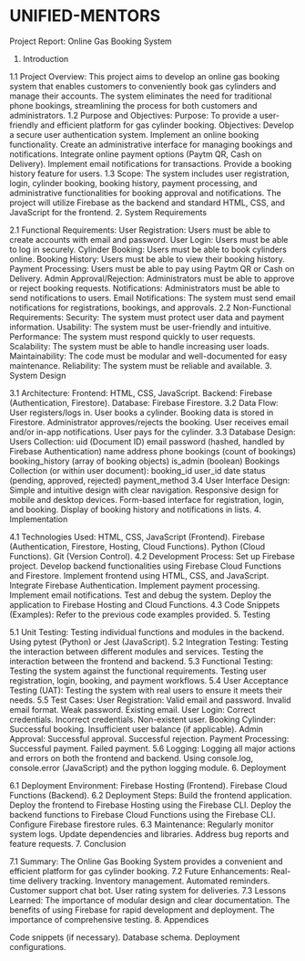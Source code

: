 # UNIFIED-MENTORS
Project Report: Online Gas Booking System

1. Introduction

1.1 Project Overview:
This project aims to develop an online gas booking system that enables customers to conveniently book gas cylinders and manage their accounts. The system eliminates the need for traditional phone bookings, streamlining the process for both customers and administrators.
1.2 Purpose and Objectives:
Purpose: To provide a user-friendly and efficient platform for gas cylinder booking.
Objectives:
Develop a secure user authentication system.
Implement an online booking functionality.
Create an administrative interface for managing bookings and notifications.
Integrate online payment options (Paytm QR, Cash on Delivery).
Implement email notifications for transactions.
Provide a booking history feature for users.
1.3 Scope:
The system includes user registration, login, cylinder booking, booking history, payment processing, and administrative functionalities for booking approval and notifications.
The project will utilize Firebase as the backend and standard HTML, CSS, and JavaScript for the frontend.
2. System Requirements

2.1 Functional Requirements:
User Registration: Users must be able to create accounts with email and password.
User Login: Users must be able to log in securely.
Cylinder Booking: Users must be able to book cylinders online.
Booking History: Users must be able to view their booking history.
Payment Processing: Users must be able to pay using Paytm QR or Cash on Delivery.
Admin Approval/Rejection: Administrators must be able to approve or reject booking requests.
Notifications: Administrators must be able to send notifications to users.
Email Notifications: The system must send email notifications for registrations, bookings, and approvals.
2.2 Non-Functional Requirements:
Security: The system must protect user data and payment information.
Usability: The system must be user-friendly and intuitive.
Performance: The system must respond quickly to user requests.
Scalability: The system must be able to handle increasing user loads.
Maintainability: The code must be modular and well-documented for easy maintenance.
Reliability: The system must be reliable and available.
3. System Design

3.1 Architecture:
Frontend: HTML, CSS, JavaScript.
Backend: Firebase (Authentication, Firestore).
Database: Firebase Firestore.
3.2 Data Flow:
User registers/logs in.
User books a cylinder.
Booking data is stored in Firestore.
Administrator approves/rejects the booking.
User receives email and/or in-app notifications.
User pays for the cylinder.
3.3 Database Design:
Users Collection:
uid (Document ID)
email
password (hashed, handled by Firebase Authentication)
name
address
phone
bookings (count of bookings)
booking_history (array of booking objects)
is_admin (boolean)
Bookings Collection (or within user document):
booking_id
user_id
date
status (pending, approved, rejected)
payment_method
3.4 User Interface Design:
Simple and intuitive design with clear navigation.
Responsive design for mobile and desktop devices.
Form-based interface for registration, login, and booking.
Display of booking history and notifications in lists.
4. Implementation

4.1 Technologies Used:
HTML, CSS, JavaScript (Frontend).
Firebase (Authentication, Firestore, Hosting, Cloud Functions).
Python (Cloud Functions).
Git (Version Control).
4.2 Development Process:
Set up Firebase project.
Develop backend functionalities using Firebase Cloud Functions and Firestore.
Implement frontend using HTML, CSS, and JavaScript.
Integrate Firebase Authentication.
Implement payment processing.
Implement email notifications.
Test and debug the system.
Deploy the application to Firebase Hosting and Cloud Functions.
4.3 Code Snippets (Examples):
Refer to the previous code examples provided.
5. Testing

5.1 Unit Testing:
Testing individual functions and modules in the backend.
Using pytest (Python) or Jest (JavaScript).
5.2 Integration Testing:
Testing the interaction between different modules and services.
Testing the interaction between the frontend and backend.
5.3 Functional Testing:
Testing the system against the functional requirements.
Testing user registration, login, booking, and payment workflows.
5.4 User Acceptance Testing (UAT):
Testing the system with real users to ensure it meets their needs.
5.5 Test Cases:
User Registration:
Valid email and password.
Invalid email format.
Weak password.
Existing email.
User Login:
Correct credentials.
Incorrect credentials.
Non-existent user.
Booking Cylinder:
Successful booking.
Insufficient user balance (if applicable).
Admin Approval:
Successful approval.
Successful rejection.
Payment Processing:
Successful payment.
Failed payment.
5.6 Logging:
Logging all major actions and errors on both the frontend and backend.
Using console.log, console.error (JavaScript) and the python logging module.
6. Deployment

6.1 Deployment Environment:
Firebase Hosting (Frontend).
Firebase Cloud Functions (Backend).
6.2 Deployment Steps:
Build the frontend application.
Deploy the frontend to Firebase Hosting using the Firebase CLI.
Deploy the backend functions to Firebase Cloud Functions using the Firebase CLI.
Configure Firebase firestore rules.
6.3 Maintenance:
Regularly monitor system logs.
Update dependencies and libraries.
Address bug reports and feature requests.
7. Conclusion

7.1 Summary:
The Online Gas Booking System provides a convenient and efficient platform for gas cylinder booking.
7.2 Future Enhancements:
Real-time delivery tracking.
Inventory management.
Automated reminders.
Customer support chat bot.
User rating system for deliveries.
7.3 Lessons Learned:
The importance of modular design and clear documentation.
The benefits of using Firebase for rapid development and deployment.
The importance of comprehensive testing.
8. Appendices

Code snippets (if necessary).
Database schema.
Deployment configurations.
